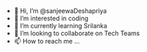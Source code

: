 - 👋 Hi, I’m @sanjeewaDeshapriya
- 👀 I’m interested in coding
- 🌱 I’m currently learning Srilanka
- 💞️ I’m looking to collaborate on Tech Teams
- 📫 How to reach me ... 

<!---
sanjeewaDeshapriya/sanjeewaDeshapriya is a ✨ special ✨ repository because its `README.md` (this file) appears on your GitHub profile.
You can click the Preview link to take a look at your changes.
--->
